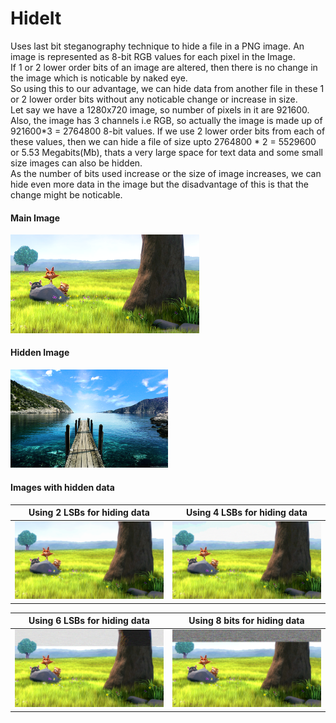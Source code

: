 # HideIt
Uses last bit steganography technique to hide a file in a PNG image. An image is represented as 8-bit RGB values for each pixel in the Image.<br/>
If 1 or 2 lower order bits of an image are altered, then there is no change in the image which is noticable by naked eye.<br/>
So using this to our advantage, we can hide data from another file in these 1 or 2 lower order bits without any noticable change or increase in size.<br/>
Let say we have a 1280x720 image, so number of pixels in it are 921600. Also, the image has 3 channels i.e RGB, so actually the image is made up of 921600*3 = 2764800 8-bit values. If we use 2 lower order bits from each of these values, then we can hide a file of size upto 2764800 * 2 = 5529600 or 5.53 Megabits(Mb), thats a very large space for text data and some small size images can also be hidden.<br/>
As the number of bits used increase or the size of image increases, we can hide even more data in the image but the disadvantage of this is that the change might be noticable.

<h4>Main Image</h4>
<img width=60% src='samples/1.png' title="Main Image"/>
<h4>Hidden Image</h4>
<img width=50% src='samples/101.png' title="Hidden Image"/>
<h4>Images with hidden data</h4>

Using 2 LSBs for hiding data             |  Using 4 LSBs for hiding data
:--------------------------------------:|:------------------------------------:
![](/samples/hide2.png)                 |  ![](/samples/hide4.png)

Using 6 LSBs for hiding data             |  Using 8 bits for hiding data
:--------------------------------------:|:------------------------------------:
![](/samples/hide6.png)                 |  ![](/samples/hide8.png)